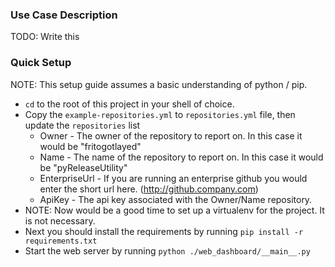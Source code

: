 ### Use Case Description
TODO: Write this

### Quick Setup
NOTE: This setup guide assumes a basic understanding of python / pip.

* `cd` to the root of this project in your shell of choice.
* Copy the `example-repositories.yml` to `repositories.yml` file, then update the `repositories` list
    * Owner - The owner of the repository to report on. In this case it would be "fritogotlayed"
    * Name - The name of the repository to report on. In this case it would be "pyReleaseUtility"
    * EnterpriseUrl - If you are running an enterprise github you would enter the short url here. (http://github.company.com)
    * ApiKey - The api key associated with the Owner/Name repository.
* NOTE: Now would be a good time to set up a virtualenv for the project. It is not necessary.
* Next you should install the requirements by running `pip install -r requirements.txt`
* Start the web server by running `python ./web_dashboard/__main__.py`
